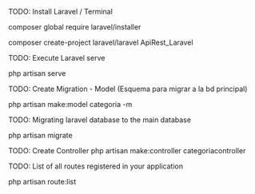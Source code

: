 TODO: Install Laravel / Terminal

composer global require laravel/installer

composer create-project laravel/laravel ApiRest_Laravel

TODO: Execute Laravel serve

php artisan serve

TODO: Create Migration - Model (Esquema para migrar a la bd principal)

php artisan make:model categoria -m

TODO: Migrating laravel database to the main database

php artisan migrate

TODO: Create Controller
php artisan make:controller categoriacontroller

TODO: List of all routes registered in your application

php artisan route:list